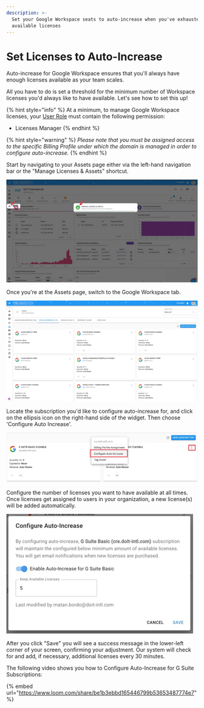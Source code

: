 ```yaml
---
description: >-
  Set your Google Workspace seats to auto-increase when you've exhausted all
  available licenses
---
```


# Set Licenses to Auto-Increase

Auto-increase for Google Workspace ensures that you'll always have enough licenses available as your team scales.

All you have to do is set a threshold for the minimum number of Workspace licenses you'd always like to have available. Let's see how to set this up!

{% hint style="info" %}
At a minimum, to manage Google Workspace licenses, your [User Role](../user-management/manage-roles.md) must contain the following permission:

* Licenses Manager
{% endhint %}

{% hint style="warning" %}
_Please note that you must be assigned access to the specific Billing Profile under which the domain is managed in order to configure auto-increase._
{% endhint %}

Start by navigating to your Assets page either via the left-hand navigation bar or the "Manage Licenses & Assets" shortcut.

![](../.gitbook/assets/assets.jpg)

Once you're at the Assets page, switch to the Google Workspace tab.

![](../.gitbook/assets/workspacepage.jpg)

Locate the subscription you'd like to configure auto-increase for, and click on the ellipsis icon on the right-hand side of the widget. Then choose 'Configure Auto Increase'.

![](../.gitbook/assets/cleanshot-2021-01-19-at-11.34.47.jpg)

Configure the number of licenses you want to have available at all times. Once licenses get assigned to users in your organization, a new license\(s\) will be added automatically.

![](../.gitbook/assets/image.png)

After you click "Save" you will see a success message in the lower-left corner of your screen, confirming your adjustment. Our system will check for and add, if necessary, additional licenses every 30 minutes.

The following video shows you how to Configure Auto-Increase for G Suite Subscriptions:

{% embed url="https://www.loom.com/share/be1b3ebbd165446799b53653487774e7" %}



